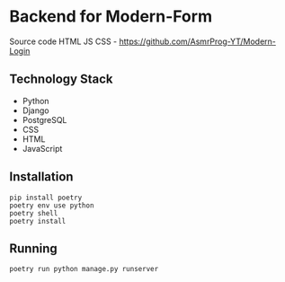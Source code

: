 # Backend for Modern-Form
Source code HTML JS CSS - https://github.com/AsmrProg-YT/Modern-Login

## Technology Stack

- Python
- Django
- PostgreSQL
- CSS
- HTML
- JavaScript

## Installation
```
pip install poetry
poetry env use python
poetry shell
poetry install
```

## Running

```
poetry run python manage.py runserver
```